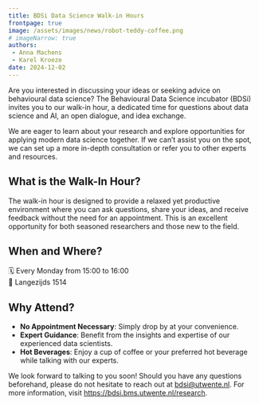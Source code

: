 ```yaml
---
title: BDSi Data Science Walk-in Hours
frontpage: true
image: /assets/images/news/robot-teddy-coffee.png
# imageNarrow: true
authors:
 - Anna Machens
 - Karel Kroeze
date: 2024-12-02
---
```



Are you interested in discussing your ideas or seeking advice on behavioural data science? The Behavioural Data Science incubator (BDSi) invites you to our walk-in hour, a dedicated time for questions about data science and AI, an open dialogue, and idea exchange.


We are eager to learn about your research and explore opportunities for applying modern data science together. If we can’t assist you on the spot, we can set up a more in-depth consultation or refer you to other experts and resources.

## What is the Walk-In Hour?

The walk-in hour is designed to provide a relaxed yet productive environment where you can ask questions, share your ideas, and receive feedback without the need for an appointment. This is an excellent opportunity for both seasoned researchers and those new to the field.


## When and Where?
🗓 Every Monday from 15:00 to 16:00  
📍 Langezijds 1514


## Why Attend?
 - **No Appointment Necessary**: Simply drop by at your convenience.
 - **Expert Guidance**: Benefit from the insights and expertise of our experienced data scientists.
 - **Hot Beverages**: Enjoy a cup of coffee or your preferred hot beverage while talking with our experts.



We look forward to talking to you soon! Should you have any questions beforehand, please do not hesitate to reach out at <bdsi@utwente.nl>. For more information, visit <https://bdsi.bms.utwente.nl/research>.


